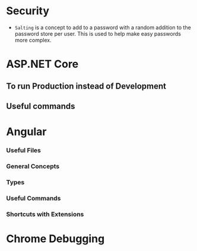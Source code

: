 # Security
* `Salting` is a concept to add to a password with a random addition to the password store per user. This is used to help make easy passwords more complex.

# ASP.NET Core
## To run Production instead of Development

## Useful commands

# Angular
### Useful Files

### General Concepts

### Types

### Useful Commands

### Shortcuts with Extensions

# Chrome Debugging

